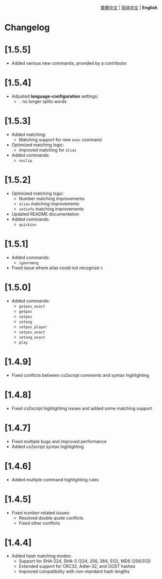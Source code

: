 <div align="right">

[繁體中文](./CHANGELOG.md) | [简体中文](./CHANGELOG.zh-CN.md) | **English**

</div>

<h1>Changelog</h1>

# [1.5.5]
- Added various new commands, provided by a contributor

# [1.5.4]
- Adjusted **language-configuration** settings:
  - `.` no longer splits words

# [1.5.3]
- Added matching:
  - Matching support for new `exec` command
- Optimized matching logic:
  - Improved matching for `alias`
- Added commands:
  - `noclip`

# [1.5.2]
- Optimized matching logic:
  - Number matching improvements
  - `alias` matching improvements
  - `setinfo` matching improvements
- Updated README documentation
- Added commands:
  - `quickinv`

# [1.5.1]
- Added commands:
  - `ignoremsg`
- Fixed issue where alias could not recognize `%`

# [1.5.0]
- Added commands:
  - `getpos_exact`
  - `getpos`
  - `setpos`
  - `setang`
  - `setpos_player`
  - `setpos_exact`
  - `setang_exact`
  - `play`

# [1.4.9]
- Fixed conflicts between cs2script comments and syntax highlighting

# [1.4.8]
- Fixed cs2script highlighting issues and added some matching support

# [1.4.7]
- Fixed multiple bugs and improved performance
- Added cs2script syntax highlighting

# [1.4.6]
- Added multiple command highlighting rules

# [1.4.5]
- Fixed number-related issues:
  - Resolved double quote conflicts
  - Fixed other conflicts

# [1.4.4]
- Added hash matching modes:
  - Support for SHA-224, SHA-3 (224, 256, 384, 512), MD6 (256/512)
  - Extended support for CRC32, Adler-32, and GOST hashes
  - Improved compatibility with non-standard hash lengths
